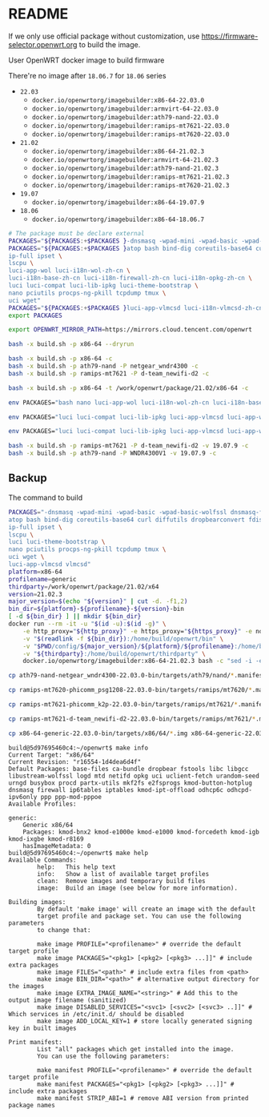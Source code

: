# README

If we only use official package without customization, use <https://firmware-selector.openwrt.org> to build the image.

User OpenWRT docker image to build firmware

There're no image after `18.06.7` for `18.06` series

- `22.03`
  - `docker.io/openwrtorg/imagebuilder:x86-64-22.03.0`
  - `docker.io/openwrtorg/imagebuilder:armvirt-64-22.03.0`
  - `docker.io/openwrtorg/imagebuilder:ath79-nand-22.03.0`
  - `docker.io/openwrtorg/imagebuilder:ramips-mt7621-22.03.0`
  - `docker.io/openwrtorg/imagebuilder:ramips-mt7620-22.03.0`
- `21.02`
  - `docker.io/openwrtorg/imagebuilder:x86-64-21.02.3`
  - `docker.io/openwrtorg/imagebuilder:armvirt-64-21.02.3`
  - `docker.io/openwrtorg/imagebuilder:ath79-nand-21.02.3`
  - `docker.io/openwrtorg/imagebuilder:ramips-mt7621-21.02.3`
  - `docker.io/openwrtorg/imagebuilder:ramips-mt7620-21.02.3`
- `19.07`
  - `docker.io/openwrtorg/imagebuilder:x86-64-19.07.9`
- `18.06`
  - `docker.io/openwrtorg/imagebuilder:x86-64-18.06.7`

```bash
# The package must be declare external
PACKAGES="${PACKAGES:+$PACKAGES }-dnsmasq -wpad-mini -wpad-basic -wpad-basic-wolfssl dnsmasq-full wpad"
PACKAGES="${PACKAGES:+$PACKAGES }atop bash bind-dig coreutils-base64 curl diffutils dropbearconvert fdisk file \
ip-full ipset \
lscpu \
luci-app-wol luci-i18n-wol-zh-cn \
luci-i18n-base-zh-cn luci-i18n-firewall-zh-cn luci-i18n-opkg-zh-cn \
luci luci-compat luci-lib-ipkg luci-theme-bootstrap \
nano pciutils procps-ng-pkill tcpdump tmux \
uci wget"
PACKAGES="${PACKAGES:+$PACKAGES }luci-app-vlmcsd luci-i18n-vlmcsd-zh-cn vlmcsd"
export PACKAGES

export OPENWRT_MIRROR_PATH=https://mirrors.cloud.tencent.com/openwrt

bash -x build.sh -p x86-64 --dryrun

bash -x build.sh -p x86-64 -c
bash -x build.sh -p ath79-nand -P netgear_wndr4300 -c
bash -x build.sh -p ramips-mt7621 -P d-team_newifi-d2 -c

bash -x build.sh -p x86-64 -t /work/openwrt/package/21.02/x86-64 -c

env PACKAGES="bash nano luci-app-wol luci-i18n-wol-zh-cn luci-i18n-base-zh-cn luci-i18n-firewall-zh-cn luci-i18n-opkg-zh-cn luci luci-compat luci-lib-ipkg luci-theme-bootstrap luci-app-vlmcsd luci-i18n-vlmcsd-zh-cn vlmcsd" bash -x build.sh -p ramips-mt7621 -P phicomm_k2p -c

env PACKAGES="luci luci-compat luci-lib-ipkg luci-app-vlmcsd luci-app-wol luci-theme-bootstrap vlmcsd" bash -x build.sh -p ramips-mt7620 -P phicomm_psg1208 -v 22.03.0

env PACKAGES="luci luci-compat luci-lib-ipkg luci-app-vlmcsd luci-app-wol luci-theme-bootstrap vlmcsd" bash -x build.sh -p ramips-mt7620 -P phicomm_psg1218a -v 21.02.3 -c

bash -x build.sh -p ramips-mt7621 -P d-team_newifi-d2 -v 19.07.9 -c
bash -x build.sh -p ath79-nand -P WNDR4300V1 -v 19.07.9 -c
```

## Backup

The command to build

```bash
PACKAGES="-dnsmasq -wpad-mini -wpad-basic -wpad-basic-wolfssl dnsmasq-full wpad \
atop bash bind-dig coreutils-base64 curl diffutils dropbearconvert fdisk file \
ip-full ipset \
lscpu \
luci luci-theme-bootstrap \
nano pciutils procps-ng-pkill tcpdump tmux \
uci wget \
luci-app-vlmcsd vlmcsd"
platform=x86-64
profilename=generic
thirdparty=/work/openwrt/package/21.02/x64
version=21.02.3
major_version=$(echo "${version}" | cut -d. -f1,2)
bin_dir=${platform}-${profilename}-${version}-bin
[ -d ${bin_dir} ] || mkdir ${bin_dir}
docker run --rm -it -u "$(id -u):$(id -g)" \
    -e http_proxy="${http_proxy}" -e https_proxy="${https_proxy}" -e no_proxy="${no_proxy}" \
    -v "$(readlink -f ${bin_dir}):/home/build/openwrt/bin" \
    -v "$PWD/config/${major_version}/${platform}/${profilename}:/home/build/openwrt/custom" \
    -v "${thirdparty}:/home/build/openwrt/thirdparty" \
    docker.io/openwrtorg/imagebuilder:x86-64-21.02.3 bash -c "sed -i -e 's|https://downloads.openwrt.org|http://mirrors.ustc.edu.cn/openwrt|g' -e 's|http://downloads.openwrt.org|http://mirrors.ustc.edu.cn/openwrt|g' -e 's|# src custom file:///usr/src/openwrt/bin/x86/packages|src custom file:///home/build/openwrt/thirdparty|g' -e 's/^option check_signature$/# &/' repositories.conf; make image PROFILE=${profilename} PACKAGES='${PACKAGES}' FILES=/home/build/openwrt/custom"
```

```bash
cp ath79-nand-netgear_wndr4300-22.03.0-bin/targets/ath79/nand/*.manifest ath79-nand-netgear_wndr4300-22.03.0-bin/targets/ath79/nand/*.bin /work/openwrt/image/22.03/ath79-nand/

cp ramips-mt7620-phicomm_psg1208-22.03.0-bin/targets/ramips/mt7620/*.manifest ramips-mt7620-phicomm_psg1208-22.03.0-bin/targets/ramips/mt7620/*.bin /work/openwrt/image/22.03/ramips-mt7620/

cp ramips-mt7621-phicomm_k2p-22.03.0-bin/targets/ramips/mt7621/*.manifest ramips-mt7621-phicomm_k2p-22.03.0-bin/targets/ramips/mt7621/*.bin /work/openwrt/image/22.03/ramips-mt7621/

cp ramips-mt7621-d-team_newifi-d2-22.03.0-bin/targets/ramips/mt7621/*.manifest ramips-mt7621-d-team_newifi-d2-22.03.0-bin/targets/ramips/mt7621/*.bin /work/openwrt/image/22.03/ramips-mt7621/

cp x86-64-generic-22.03.0-bin/targets/x86/64/*.img x86-64-generic-22.03.0-bin/targets/x86/64/*.manifest /work/openwrt/image/22.03/x86-64/
```

```text
build@5d97695460c4:~/openwrt$ make info
Current Target: "x86/64"
Current Revision: "r16554-1d4dea6d4f"
Default Packages: base-files ca-bundle dropbear fstools libc libgcc libustream-wolfssl logd mtd netifd opkg uci uclient-fetch urandom-seed urngd busybox procd partx-utils mkf2fs e2fsprogs kmod-button-hotplug dnsmasq firewall ip6tables iptables kmod-ipt-offload odhcp6c odhcpd-ipv6only ppp ppp-mod-pppoe
Available Profiles:

generic:
    Generic x86/64
    Packages: kmod-bnx2 kmod-e1000e kmod-e1000 kmod-forcedeth kmod-igb kmod-ixgbe kmod-r8169
    hasImageMetadata: 0
build@5d97695460c4:~/openwrt$ make help
Available Commands:
        help:   This help text
        info:   Show a list of available target profiles
        clean:  Remove images and temporary build files
        image:  Build an image (see below for more information).

Building images:
        By default 'make image' will create an image with the default
        target profile and package set. You can use the following parameters
        to change that:

        make image PROFILE="<profilename>" # override the default target profile
        make image PACKAGES="<pkg1> [<pkg2> [<pkg3> ...]]" # include extra packages
        make image FILES="<path>" # include extra files from <path>
        make image BIN_DIR="<path>" # alternative output directory for the images
        make image EXTRA_IMAGE_NAME="<string>" # Add this to the output image filename (sanitized)
        make image DISABLED_SERVICES="<svc1> [<svc2> [<svc3> ..]]" # Which services in /etc/init.d/ should be disabled
        make image ADD_LOCAL_KEY=1 # store locally generated signing key in built images

Print manifest:
        List "all" packages which get installed into the image.
        You can use the following parameters:

        make manifest PROFILE="<profilename>" # override the default target profile
        make manifest PACKAGES="<pkg1> [<pkg2> [<pkg3> ...]]" # include extra packages
        make manifest STRIP_ABI=1 # remove ABI version from printed package names
```
